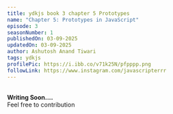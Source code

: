 ```yaml
---
title: ydkjs book 3 chapter 5 Prototypes
name: "Chapter 5: Prototypes in JavaScript"
episode: 3
seasonNumber: 1
publishedOn: 03-09-2025
updatedOn: 03-09-2025
author: Ashutosh Anand Tiwari
tags: ydkjs
profilePic: https://i.ibb.co/v71k25N/pfpppp.png
followLink: https://www.instagram.com/javascripterrr
---
```

\
**Writing Soon....**\
Feel free to contribution
